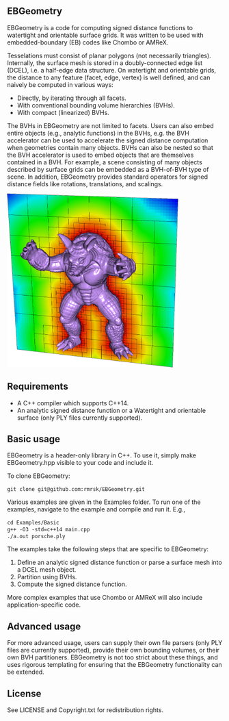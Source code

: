EBGeometry
----------

EBGeometry is a code for computing signed distance functions to watertight and orientable surface grids. 
It was written to be used with embedded-boundary (EB) codes like Chombo or AMReX.

Tesselations must consist of planar polygons (not necessarily triangles).
Internally, the surface mesh is stored in a doubly-connected edge list (DCEL), i.e. a half-edge data structure. 
On watertight and orientable grids, the distance to any feature (facet, edge, vertex) is well defined, and can naively be computed in various ways:

* Directly, by iterating through all facets.
* With conventional bounding volume hierarchies (BVHs).
* With compact (linearized) BVHs.

The BVHs in EBGeometry are not limited to facets.
Users can also embed entire objects (e.g., analytic functions) in the BVHs, e.g. the BVH accelerator can be used to accelerate the signed distance computation when geometries contain many objects. 
BVHs can also be nested so that the BVH accelerator is used to embed objects that are themselves contained in a BVH. 
For example, a scene consisting of many objects described by surface grids can be embedded as a BVH-of-BVH type of scene.
In addition, EBGeometry provides standard operators for signed distance fields like rotations, translations, and scalings.

<img src="example.png" width="400" alt="Signed distance field from Armadillo geometry"/>

Requirements
------------

* A C++ compiler which supports C++14.
* An analytic signed distance function or a Watertight and orientable surface (only PLY files currently supported).

Basic usage
-----------

EBGeometry is a header-only library in C++.
To use it, simply make EBGeometry.hpp visible to your code and include it.

To clone EBGeometry:

    git clone git@github.com:rmrsk/EBGeometry.git

Various examples are given in the Examples folder.
To run one of the examples, navigate to the example and compile and run it.
E.g.,

    cd Examples/Basic
    g++ -O3 -std=c++14 main.cpp
    ./a.out porsche.ply

The examples take the following steps that are specific to EBGeometry:

1. Define an analytic signed distance function or parse a surface mesh into a DCEL mesh object.
2. Partition using BVHs. 
3. Compute the signed distance function. 

More complex examples that use Chombo or AMReX will also include application-specific code. 

Advanced usage
--------------

For more advanced usage, users can supply their own file parsers (only PLY files are currently supported), provide their own bounding volumes, or their own BVH partitioners.
EBGeometry is not too strict about these things, and uses rigorous templating for ensuring that the EBGeometry functionality can be extended.

License
-------

See LICENSE and Copyright.txt for redistribution rights. 